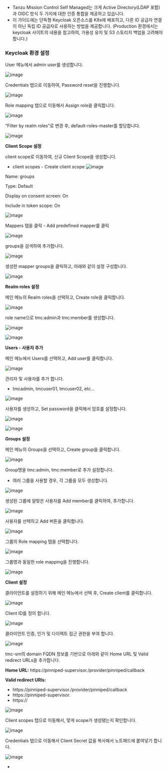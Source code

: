 - Tanzu Mission Control Self Managed는 크게 Active Directory(LDAP 포함)과 OIDC 방식 두 가지에 대한 인증 통합을 제공하고 있습니다.
- 이 가이드에는 단독형 Keycloak 오픈소스를 K8s에 배포하고, 다른 ID 공급자 연결이 아닌 독립 ID 공급자로 사용하는 방법을 제공합니다. (Production 환경에서는 keycloak 사이트의 내용을 참고하여, 가용성 유지 및 S3 스토리지 백업을 고려해야 합니다.)

### Keycloak 환경 설정

User 메뉴에서 admin user를 생성합니다.

![image](https://github.com/user-attachments/assets/05e63daa-bb26-4f3a-9639-ec8b7922e824)


Credentials 탭으로 이동하여, Password reset을 진행합니다.

![image](https://github.com/user-attachments/assets/7a77ccb2-7b05-44ba-a1de-aeced38448aa)


Role mapping 탭으로 이동해서 Assign role을 클릭합니다.

![image](https://github.com/user-attachments/assets/a2d749e8-cbe6-4356-9cce-d6578030d8ad)


“Filter by realm roles”로 변경 후, default-roles-master를 할당합니다.

![image](https://github.com/user-attachments/assets/69490aea-5306-4b62-8e02-a1c9fe78ee83)


**Client Scope 설정**

client scope로 이동하여, 신규 Client Scope을 생성합니다.

* client scopes - Create client scope
![image](https://github.com/user-attachments/assets/04fd0876-7f28-4037-8b6b-2b4cbfc3e639)



Name: groups

Type: Default

Display on consent screen: On

Include in token scope: On

![image](https://github.com/user-attachments/assets/f2518755-aefc-4a08-9a65-e347cd8beedf)


Mappers 탭을 클릭 - Add predefined mapper를 클릭

![image](https://github.com/user-attachments/assets/09fe4762-050c-4890-b8a0-0803c59f7f3c)


groups을 검색하여 추가합니다.

![image](https://github.com/user-attachments/assets/2aff6e19-ed5f-4b36-bea2-5f930cb25177)


생성한 mapper groups을 클릭하고, 아래와 같이 설정 구성합니다.

![image](https://github.com/user-attachments/assets/6e8a7a08-b16a-4a09-a9e5-0592bba1f4b0)


**Realm roles 설정**

메인 메뉴의 Realm roles을 선택하고, Create role을 클릭합니다.

![image](https://github.com/user-attachments/assets/fc6f0f83-3b2c-43af-a4b1-8a6c25dc8122)


role name으로 tmc:admin과 tmc:member를 생성합니다.

![image](https://github.com/user-attachments/assets/2d9bef59-871b-49fe-813a-9ec9cc73408b)


![image](https://github.com/user-attachments/assets/b5573839-75d6-4e63-bf3c-7833bcd6f6d4)


**Users - 사용자 추가**

메인 메뉴에서 Users를 선택하고, Add user를 클릭합니다.

![image](https://github.com/user-attachments/assets/4882cd60-a185-403a-9132-3606870402c0)


관리자 및 사용자를 추가 합니다.

- tmcadmin, tmcuser01, tmcuser02, etc…

![image](https://github.com/user-attachments/assets/bc57cc8f-d46d-41a0-af01-856af49d1d92)


사용자를 생성하고, Set password을 클릭해서 암호를 설정합니다.

![image](https://github.com/user-attachments/assets/b5b9954c-2ce5-4837-9c3d-559ec2076a8e)


![image](https://github.com/user-attachments/assets/3592d219-373f-49de-bb2c-81c36e324737)


**Groups 설정**

메인 메뉴의 Groups을 선택하고, Create group을 클릭합니다.

![image](https://github.com/user-attachments/assets/7dfd7303-7c69-4c96-b6c0-4e6e7829f133)


Group명을 tmc:admin, tmc:member로 추가 설정합니다.

- 여러 그룹을 사용할 경우, 각 그룹을 모두 생성합니다.

![image](https://github.com/user-attachments/assets/366de681-806c-4b67-b7a9-addbf7098558)


생성된 그룹에 알맞은 사용자를 Add member를 클릭하여, 추가합니다.

![image](https://github.com/user-attachments/assets/71970d75-b4ac-4efe-b898-d200bfe64e26)


사용자를 선택하고 Add 버튼을 클릭합니다.

![image](https://github.com/user-attachments/assets/4bbd16ba-9353-47ec-83e3-b43b8b8de14d)


그룹의 Role mapping 탭을 선택합니다.

![image](https://github.com/user-attachments/assets/96dd52ef-9b55-440c-8205-408c3fadcdef)


그룹명과 동일한 role mapping을 진행합니다.

![image](https://github.com/user-attachments/assets/db9e3591-a73c-4630-8027-43161d13406d)


**Client 설정**

클라이언트를 설정하기 위해 메인 메뉴에서 선택 후, Create client를 클릭합니다.

![image](https://github.com/user-attachments/assets/c87a7ff6-6453-46c2-b4c9-efd7a398f7a5)


Client ID를 정의 합니다.

![image](https://github.com/user-attachments/assets/7dc46bec-4976-4310-98e1-1922a68c1b8a)


클라이언트 인증, 인가 및 다이렉트 접근 권한을 부여 합니다.

![image](https://github.com/user-attachments/assets/04de091a-8f1c-4d02-9c3c-3c7d4b3c00e8)


tmc-sm의 domain FQDN 정보를 기반으로 아래와 같이 Home URL 및 Valid redirect URLs을 추가합니다.

**Home URL:** https://pinniped-supervisor.<tmc-dns-zone>/provider/pinniped/callback

**Valid redirect URIs:**

- https://pinniped-supervisor.<tmc-dns-zone>/provider/pinniped/callback
- https://pinniped-supervisor.<tmc-dns-zone>
- https://<tmc-dns-zone>

![image](https://github.com/user-attachments/assets/284b362f-1b63-44ab-a14b-81a18d95ebac)


Client scopes 탭으로 이동해서, 맞게 scope가 생성됐는지 확인합니다.

![image](https://github.com/user-attachments/assets/6db0a71f-7708-4dd6-a9fe-2fb747e73c8f)


Credentials 탭으로 이동해서 Client Secret 값을 복사해서 노트패드에 붙여넣기 합니다.

![image](https://github.com/user-attachments/assets/2e52e8cb-ea32-4238-9c81-71b533eddf9e)


-
